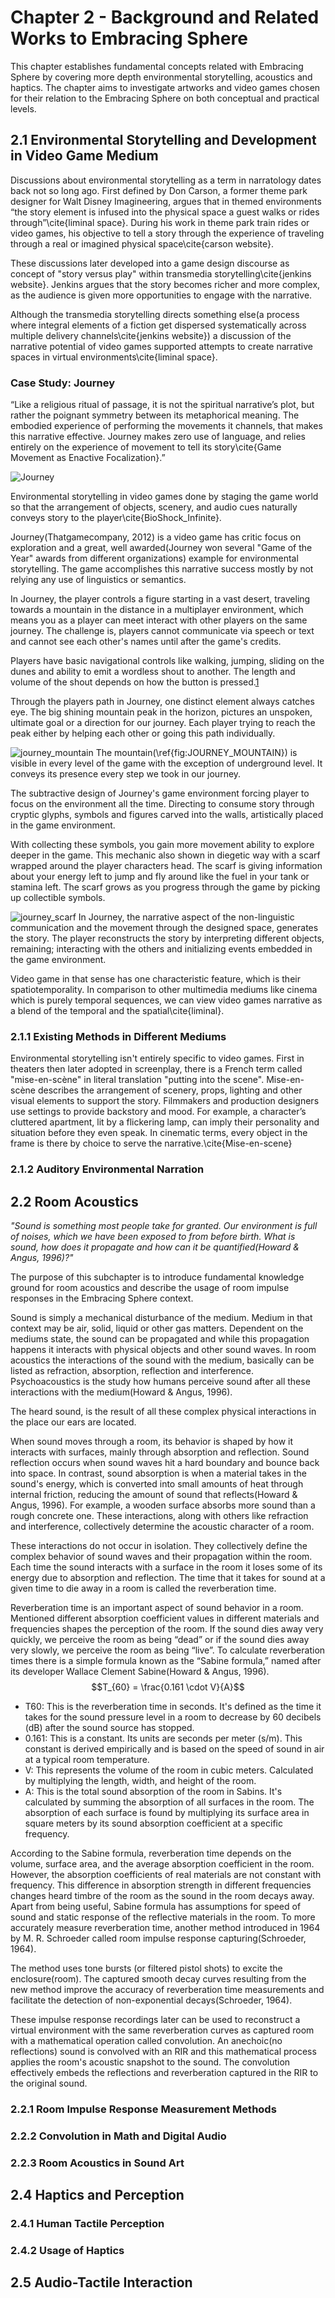# Chapter 2 - Background and Related Works to Embracing Sphere
This chapter establishes fundamental concepts related with Embracing Sphere by covering more depth environmental storytelling, acoustics and haptics. The chapter aims to investigate artworks and video games chosen for their relation to the Embracing Sphere on both conceptual and practical levels.
## 2.1 Environmental Storytelling and Development in Video Game Medium
Discussions about environmental storytelling as a term in narratology dates back not so long ago. First defined by Don Carson, a former theme park designer for Walt Disney Imagineering, argues that in themed environments “the story element is infused into the physical space a guest walks or rides through”\cite{liminal space}. During his work in theme park train rides or video games, his objective to tell a story through the experience of traveling through a real or imagined physical space\cite{carson website}.

These discussions later developed into a game design discourse as concept of "story versus play" within transmedia storytelling\cite{jenkins website}. Jenkins argues that the story becomes richer and more complex, as the audience is given more opportunities to engage with the narrative.

Although the transmedia storytelling directs something else(a process where integral elements of a fiction get dispersed systematically across multiple delivery channels\cite{jenkins website}) a discussion of the narrative potential of video games supported attempts to create narrative spaces in virtual environments\cite{liminal space}. 
### Case Study: Journey
“Like a religious ritual of passage, it is not the spiritual narrative’s plot, but rather the poignant symmetry between its metaphorical meaning. The embodied experience of performing the movements it channels, that makes this narrative effective. Journey makes zero use of language, and relies entirely on the experience of movement to tell its story\cite{Game Movement as Enactive Focalization}.”

![Journey](Images/journey.jpg)

Environmental storytelling in video games done by staging the game world so that the arrangement of objects, scenery, and audio cues naturally conveys story to the player\cite{BioShock_Infinite}.

Journey(Thatgamecompany, 2012) is a video game has critic focus on exploration and a great, well awarded(Journey won several "Game of the Year" awards from different organizations) example for environmental storytelling. The game accomplishes this narrative success mostly by not relying any use of linguistics or semantics.

In Journey, the player controls a figure starting in a vast desert, traveling towards a mountain in the distance in a multiplayer environment, which means you as a player can meet interact with other players on the same journey. The challenge is, players cannot communicate via speech or text and cannot see each other's names until after the game's credits.

Players have basic navigational controls like walking, jumping, sliding on the dunes and ability to emit a wordless shout to another. The length and volume of the shout depends on how the 
button is pressed.[1](https://youtube.com/clip/UgkxMXBXc4aZmHuOL2f3PUoEVQ57Og5Suyks?feature=shared)

Through the players path in Journey, one distinct element always catches eye. The big shining mountain peak in the horizon, pictures an unspoken, ultimate goal or a direction for our journey. Each player trying to reach the peak either by helping each other or going this path individually.

![journey_mountain](Images/journey_mountain.jpg)
The mountain(\ref{fig:JOURNEY_MOUNTAIN}) is visible in every level of the game with the exception of underground level. It conveys its presence every step we took in our journey.

The subtractive design of Journey's game environment forcing player to focus on the environment all the time. Directing to consume story through cryptic glyphs, symbols and figures carved into the walls, artistically placed in the game environment.

With collecting these symbols, you gain more movement ability to explore deeper in the game. This mechanic also shown in diegetic way with a scarf wrapped around the player characters head. The scarf is giving information about your energy left to jump and fly around like the fuel in your tank or stamina left. The scarf grows as you progress through the game by picking up collectible symbols.

![journey_scarf](Images/journey_scarf.png)
In Journey, the narrative aspect of the non-linguistic communication and the movement through the designed space, generates the story. The player reconstructs the story by interpreting different objects, remaining; interacting with the others and initializing events embedded in the game environment.

Video game in that sense has one characteristic feature, which is their spatiotemporality. In comparison to other multimedia mediums like cinema which is purely temporal sequences, we can view video games narrative as a blend of the temporal and the spatial\cite{liminal}.
### 2.1.1 Existing Methods in Different Mediums
Environmental storytelling isn't entirely specific to video games. First in theaters then later adopted in screenplay, there is a French term called "mise-en-scène" in literal translation "putting into the scene". Mise-en-scène describes the arrangement of scenery, props, lighting and other visual elements to support the story. Filmmakers and production designers use settings to provide backstory and mood. For example, a character’s cluttered apartment, lit by a flickering lamp, can imply their personality and situation before they even speak. In cinematic terms, every object in the frame is there by choice to serve the narrative.\cite{Mise-en-scene}


### 2.1.2 Auditory Environmental Narration
## 2.2 Room Acoustics
*"Sound is something most people take for granted. Our environment is full of noises, which we have been exposed to from before birth. What is sound, how does it propagate and how can it be quantified(Howard & Angus, 1996)?"* 

The purpose of this subchapter is to introduce fundamental knowledge ground for room acoustics and describe the usage of room impulse responses in the Embracing Sphere context.

Sound is simply a mechanical disturbance of the medium. Medium in that context may be air, solid, liquid or other gas matters. Dependent on the mediums state, the sound can be propagated and while this propagation happens it interacts with physical objects and other sound waves. In room acoustics the interactions of the sound with the medium, basically can be listed as refraction, absorption, reflection and interference. Psychoacoustics is the study how humans perceive sound after all these interactions with the medium(Howard & Angus, 1996). 

The heard sound, is the result of all these complex physical interactions in the place our ears are located. 

When sound moves through a room, its behavior is shaped by how it interacts with surfaces, mainly through absorption and reflection. Sound reflection occurs when sound waves hit a hard boundary and bounce back into space. In contrast, sound absorption is when a material takes in the sound's energy, which is converted into small amounts of heat through internal friction, reducing the amount of sound that reflects(Howard & Angus, 1996). For example, a wooden surface absorbs more sound than a rough concrete one. These interactions, along with others like refraction and interference, collectively determine the acoustic character of a room.

These interactions do not occur in isolation. They collectively define the complex behavior of sound waves and their propagation within the room. Each time the sound interacts with a surface in the room it loses some of its energy due to absorption and reflection. The time that it takes for sound at a given time to die away in a room is called the reverberation time.

Reverberation time is an important aspect of sound behavior in a room. Mentioned different absorption coefficient values in different materials and frequencies shapes the perception of the room. If the sound dies away very quickly, we perceive the room as being “dead” or if the sound dies away very slowly, we perceive the room as being “live”. To calculate reverberation times there is a simple formula known as the “Sabine formula,” named after its developer Wallace Clement Sabine(Howard & Angus, 1996). 
$$T_{60} = \frac{0.161 \cdot V}{A}$$
- T60: This is the reverberation time in seconds. It's defined as the time it takes for the sound pressure level in a room to decrease by 60 decibels (dB) after the sound source has stopped.
- 0.161: This is a constant. Its units are seconds per meter (s/m). This constant is derived empirically and is based on the speed of sound in air at a typical room temperature.
- V: This represents the volume of the room in cubic meters. Calculated by multiplying the length, width, and height of the room.
- A: This is the total sound absorption of the room in Sabins. It's calculated by summing the absorption of all surfaces in the room. The absorption of each surface is found by multiplying its surface area in square meters by its sound absorption coefficient at a specific frequency.

According to the Sabine formula, reverberation time depends on the volume, surface area, and the average absorption coefficient in the room. However, the absorption coefficients of real materials are not constant with frequency. This difference in absorption strength in different frequencies changes heard timbre of the room as the sound in the room decays away. Apart from being useful, Sabine formula has assumptions for speed of sound and static response of the reflective materials in the room. To more accurately measure reverberation time, another method introduced in 1964 by M. R. Schroeder called room impulse response capturing(Schroeder, 1964).

The method uses tone bursts (or filtered pistol shots) to excite the enclosure(room). The captured smooth decay curves resulting from the new method improve the accuracy of reverberation time measurements and facilitate the detection of non-exponential decays(Schroeder, 1964).

These impulse response recordings later can be used to reconstruct a virtual environment with the same reverberation curves as captured room with a mathematical operation called convolution. An anechoic(no reflections) sound is convolved with an RIR and this mathematical process applies the room's acoustic snapshot to the sound. The convolution effectively embeds the reflections and reverberation captured in the RIR to the original sound.
### 2.2.1 Room Impulse Response Measurement Methods
### 2.2.2 Convolution in Math and Digital Audio
### 2.2.3 Room Acoustics in Sound Art
## 2.4 Haptics and Perception

### 2.4.1 Human Tactile Perception
### 2.4.2 Usage of Haptics
## 2.5 Audio-Tactile Interaction
